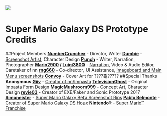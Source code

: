 ![ㅤㅤㅤㅤ](https://files.catbox.moe/tdprcu.png)
# Super Mario Galaxy DS Prototype Credits
##Project Members
**[NumberCruncher](https://numbercruncher.newgrounds.com/)** - Director, Writer
**[Dumbie](https://dumbiedumbie.newgrounds.com/)** - [Screenshot Artist](https://www.newgrounds.com/art/view/dumbiedumbie/super-mario-galaxy-ds), Character Design
**[Punch](https://ohhowboringofme56.newgrounds.com/)** - Writer, Narration, Photographer
**[Mario2900](https://www.youtube.com/@Mario2900) / [Luigi3800](https://www.youtube.com/@Luigi2900)** - [Narr](https://www.newgrounds.com/audio/listen/1275283)[ation](https://www.youtube.com/watch?v=3-RJh5lTHMQ), Video & Audio Editor, Caretaker of nn
**[rng660](https://rng660.newgrounds.com/)** - Co-director, UI Assistance, [Imageboard and Main Menu screenshots](https://www.newgrounds.com/art/view/rng660/mario-if-he-was-more-evil-than-that-time-when-he-stepped-on-luigi-s-shoe)
**[Convoy](https://convoy1709.newgrounds.com/)** - Cover Art for ????龜?????
##Special Thanks
**Anonymous**
**[Giiv](https://m.youtube.com/channel/UCJHYXefsQLKRMhhtkii_TKw)** - [Creator of nn/Impasta](https://rentry.org/impastann)
**[TelevisionGhost](https://televisionghost.newgrounds.com/)** - Original Impasta Form Design
**[MagicMushroom999](https://magicmushroom999.newgrounds.com/)** - Concept Art, Character Design
**[revie03](https://revie03.newgrounds.com/)** - Creator of EXE/Faker and Sonic Prototype 2017
**[Simoneister](https://wiki.mfgg.net/index.php?title=Simoneister)** - [Super Mario Galaxy Beta Screenshot Rips](https://shorturl.at/rRWX0)
**[Pablo Belmonte](https://www.youtube.com/@Pabl0Belm0nte)** - [Creator of Super Mario Galaxy DS Hoax](https://youtu.be/EfHDSrNjUA8?si=sGDOnacCfaCrjnMt)
**[Nintendo®](https://www.nintendo.com/)** - [Super Mario™ Franchise](https://www.nintendo.com/us/store/products/super-mario-bros-wonder-switch/)